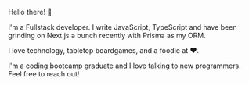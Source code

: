 Hello there! 👋

I'm a Fullstack developer. I write JavaScript, TypeScript and have been grinding on Next.js a bunch recently with Prisma as my ORM.

I love technology, tabletop boardgames, and a foodie at ❤.

I'm a coding bootcamp graduate and I love talking to new programmers. Feel free to reach out!
